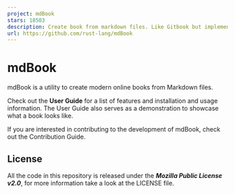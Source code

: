 ```yaml
---
project: mdBook
stars: 18503
description: Create book from markdown files. Like Gitbook but implemented in Rust
url: https://github.com/rust-lang/mdBook
---
```


mdBook
======

mdBook is a utility to create modern online books from Markdown files.

Check out the **User Guide** for a list of features and installation and usage information. The User Guide also serves as a demonstration to showcase what a book looks like.

If you are interested in contributing to the development of mdBook, check out the Contribution Guide.

License
-------

All the code in this repository is released under the _**Mozilla Public License v2.0**_, for more information take a look at the LICENSE file.
